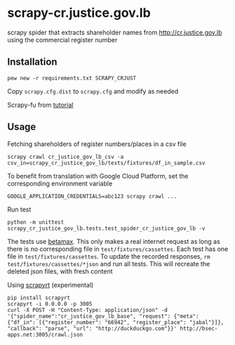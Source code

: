 # scrapy-cr.justice.gov.lb
scrapy spider that extracts shareholder names from http://cr.justice.gov.lb using the commercial register number

## Installation

```
pew new -r requirements.txt SCRAPY_CRJUST
```

Copy `scrapy.cfg.dist` to `scrapy.cfg` and modify as needed

Scrapy-fu from [tutorial](https://doc.scrapy.org/en/latest/intro/tutorial.html)

## Usage

Fetching shareholders of register numbers/places in a csv file
```
scrapy crawl cr_justice_gov_lb_csv -a csv_in=scrapy_cr_justice_gov_lb/tests/fixtures/df_in_sample.csv
```

To benefit from translation with Google Cloud Platform, set the corresponding environment variable

```
GOOGLE_APPLICATION_CREDENTIALS=abc123 scrapy crawl ...
```

Run test
```
python -m unittest scrapy_cr_justice_gov_lb.tests.test_spider_cr_justice_gov_lb -v
```

The tests use [betamax](http://betamax.readthedocs.io/).
This only makes a real internet request as long as there is no corresponding file in `test/fixtures/cassettes`.
Each test has one file in `test/fixtures/cassettes`.
To update the recorded responses, `rm test/fixtures/cassettes/*json` and run all tests.
This will recreate the deleted json files, with fresh content

Using [scrapyrt](http://scrapyrt.readthedocs.io/en/latest/api.html#) (experimental)

```
pip install scrapyrt
scrapyrt -i 0.0.0.0 -p 3005
curl -X POST -H "Content-Type: application/json" -d '{"spider_name":"cr_justice_gov_lb_base", "request": {"meta": {"df_in": [{"register_number": "66942", "register_place": "jabal"}]}, "callback": "parse", "url": "http://duckduckgo.com"}}' http://bsec-apps.net:3005/crawl.json
```